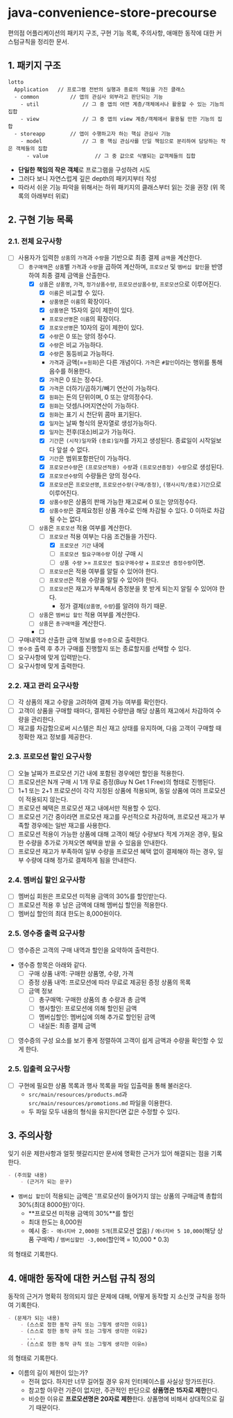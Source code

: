 # java-convenience-store-precourse

편의점 어플리케이션의 패키지 구조, 구현 기능 목록, 주의사항, 애매한 동작에 대한 커스텀규칙을 정리한 문서.

## 1. 패키지 구조

```
lotto
  Application   // 프로그램 전반의 실행과 종료의 책임을 가진 클래스
  - common          // 앱의 관심사 외부라고 판단되는 기능
    - util              // 그 중 앱의 어떤 계층/객체에서나 활용할 수 있는 기능의 집합
    - view              // 그 중 앱의 view 계층/객체에서 활용될 만한 기능의 집합
  - storeapp        // 앱이 수행하고자 하는 핵심 관심사 기능
    - model             // 그 중 핵심 관심사를 단일 책임으로 분리하여 담당하는 작은 객체들의 집합
      - value               // 그 중 값으로 식별되는 값객체들의 집합
```

- **단일한 책임의 작은 객체**로 프로그램을 구성하려 시도
- 그러다 보니 자연스럽게 깊은 depth의 패키지부터 작성
- 따라서 쉬운 기능 파악을 위해서는 하위 패키지의 클래스부터 읽는 것을 권장 (위 목록의 아래부터 위로)

## 2. 구현 기능 목록

### 2.1. 전체 요구사항

- [ ] 사용자가 입력한 `상품`의 `가격`과 `수량`을 기반으로 최종 결제 `금액`을 계산한다.
    - [ ] `총구매액`은 `상품`별 `가격`과 `수량`을 곱하여 계산하며, `프로모션` 및 `멤버십 할인`을 반영하여 최종 결제 금액을 산출한다.
        - [x] `상품`은 `상품명`, `가격`, `정가상품수량`, `프로모션상품수량`, `프로모션`으로 이루어진다.
            - [x] `이름`은 비교할 수 있다.
            - `상품명`은 `이름`의 확장이다.
            - [x] `상품명`은 15자의 길이 제한이 있다.
            - `프로모션명`은 `이름`의 확장이다.
            - [x] `프로모션명`은 10자의 길이 제한이 있다.
            - [x] `수량`은 0 또는 양의 정수다.
            - [x] `수량`은 비교 가능하다.
            - [x] `수량`은 동등비교 가능하다.
            - `가격`과 금액(==`원화`)은 다른 개념이다. `가격`은 `#할인`이라는 행위를 통해 음수를 허용한다.
            - [x] `가격`은 0 또는 정수다.
            - [x] `가격`은 더하기/곱하기/빼기 연산이 가능하다.
            - [x] `원화`는 돈의 단위이며, 0 또는 양의정수다.
            - [x] `원화`는 덧셈/나머지연산이 가능하다.
            - [x] `원화`는 표기 시 천단위 콤마 표기된다.
            - [x] `일자`는 날짜 형식의 문자열로 생성가능하다.
            - [x] `일자`는 전후(대소)비교가 가능하다.
            - [x] `기간`은 `(시작)일자`와 `(종료)일자`를 가지고 생성된다. 종료일이 시작일보다 앞설 수 없다.
            - [x] `기간`은 범위포함판단이 가능하다.
            - [x] `프로모션수량`은 `(프로모션적용) 수량`과 `(프로모션증정) 수량`으로 생성된다.
            - [x] `프로모션수량`의 수량들은 양의 정수다.
            - [x] `프로모션`은 `프로모션명`, `프로모션수량(구매/증정)`, `(행사시작/종료)기간`으로 이루어진다.
            - [x] `상품수량`은 상품의 판매 가능한 재고로써 0 또는 양의정수다.
            - [x] `상품수량`은 결제요청된 상품 개수로 인해 차감될 수 있다. 0 이하로 차감될 수는 없다.
        - [ ] `상품`은 `프로모션` 적용 여부를 계산한다.
            - [ ] `프로모션` 적용 여부는 다음 조건들을 가진다.
                - [x] `프로모션 기간` 내에
                - [ ] `프로모션 필요구매수량` 이상 구매 시
                - [ ] `상품 수량` >= `프로모션 필요구매수량` + `프로모션 증정수량`이면.
            - [ ] `프로모션`은 적용 여부를 알릴 수 있어야 한다.
            - [ ] `프로모션`은 적용 수량을 알릴 수 있어야 한다.
            - [ ] `프로모션`은 재고가 부족해서 증정분을 못 받게 되는지 알릴 수 있어야 한다.
                - 정가 결제(`상품명`, `수량`)를 알려야 하기 때문.
        - [ ] `상품`은 `멤버십 할인` 적용 여부를 계산한다.
        - [ ] `상품`은 `총구매액`을 계산한다.
        - [ ] 
- [ ] 구매내역과 산출한 금액 정보를 `영수증`으로 출력한다.
- [ ] `영수증` 출력 후 추가 구매를 진행할지 또는 종료할지를 선택할 수 있다.
- [ ] 요구사항에 맞게 입력받는다.
- [ ] 요구사항에 맞게 출력한다.

### 2.2. 재고 관리 요구사항

- [ ] 각 상품의 재고 수량을 고려하여 결제 가능 여부를 확인한다.
- [ ] 고객이 상품을 구매할 때마다, 결제된 수량만큼 해당 상품의 재고에서 차감하여 수량을 관리한다.
- [ ] 재고를 차감함으로써 시스템은 최신 재고 상태를 유지하며, 다음 고객이 구매할 때 정확한 재고 정보를 제공한다.

### 2.3. 프로모션 할인 요구사항

- [ ] 오늘 날짜가 프로모션 기간 내에 포함된 경우에만 할인을 적용한다.
- [ ] 프로모션은 N개 구매 시 1개 무료 증정(Buy N Get 1 Free)의 형태로 진행된다.
- [ ] 1+1 또는 2+1 프로모션이 각각 지정된 상품에 적용되며, 동일 상품에 여러 프로모션이 적용되지 않는다.
- [ ] 프로모션 혜택은 프로모션 재고 내에서만 적용할 수 있다.
- [ ] 프로모션 기간 중이라면 프로모션 재고를 우선적으로 차감하며, 프로모션 재고가 부족할 경우에는 일반 재고를 사용한다.
- [ ] 프로모션 적용이 가능한 상품에 대해 고객이 해당 수량보다 적게 가져온 경우, 필요한 수량을 추가로 가져오면 혜택을 받을 수 있음을 안내한다.
- [ ] 프로모션 재고가 부족하여 일부 수량을 프로모션 혜택 없이 결제해야 하는 경우, 일부 수량에 대해 정가로 결제하게 됨을 안내한다.

### 2.4. 멤버십 할인 요구사항

- [ ] 멤버십 회원은 프로모션 미적용 금액의 30%를 할인받는다.
- [ ] 프로모션 적용 후 남은 금액에 대해 멤버십 할인을 적용한다.
- [ ] 멤버십 할인의 최대 한도는 8,000원이다.

### 2.5. 영수증 출력 요구사항

- [ ] 영수증은 고객의 구매 내역과 할인을 요약하여 출력한다.
- 영수증 항목은 아래와 같다.
    - [ ] 구매 상품 내역: 구매한 상품명, 수량, 가격
    - [ ] 증정 상품 내역: 프로모션에 따라 무료로 제공된 증정 상품의 목록
    - [ ] 금액 정보
        - [ ] 총구매액: 구매한 상품의 총 수량과 총 금액
        - [ ] 행사할인: 프로모션에 의해 할인된 금액
        - [ ] 멤버십할인: 멤버십에 의해 추가로 할인된 금액
        - [ ] 내실돈: 최종 결제 금액
- [ ] 영수증의 구성 요소를 보기 좋게 정렬하여 고객이 쉽게 금액과 수량을 확인할 수 있게 한다.

### 2.5. 입출력 요구사항

- [ ] 구현에 필요한 상품 목록과 행사 목록을 파일 입출력을 통해 불러온다.
    - `src/main/resources/products.md`과 `src/main/resources/promotions.md` 파일을 이용한다.
    - 두 파일 모두 내용의 형식을 유지한다면 값은 수정할 수 있다.

## 3. 주의사항

잊기 쉬운 제한사항과 얼핏 헷갈리지만 문서에 명확한 근거가 있어 해결되는 점을 기록한다.

```markdown
- (주의할 내용)
    - (근거가 되는 문구)
```

- `멤버십 할인`이 적용되는 금액은 '프로모션이 들어가지 않는 상품의 구매금액 총합의 30%(최대 8000원)'이다.
    - **프로모션 미적용 금액의 30%**를 할인
    - 최대 한도는 8,000원
    - 예시 중: `- 에너지바 2,000원 5개`(프로모션 없음) / `에너지바 5 10,000`(해당 상품 구매액) / `멤버십할인 -3,000`(할인액 = 10,000 * 0.3)

의 형태로 기록한다.

## 4. 애매한 동작에 대한 커스텀 규칙 정의

동작의 근거가 명확히 정의되지 않은 문제에 대해, 어떻게 동작할 지 소신껏 규칙을 정하여 기록한다.

```markdown
- (문제가 되는 내용)
    - (스스로 정한 동작 규칙 또는 그렇게 생각한 이유1)
    - (스스로 정한 동작 규칙 또는 그렇게 생각한 이유2)
      ...
    - (스스로 정한 동작 규칙 또는 그렇게 생각한 이유n)
```

의 형태로 기록한다.

- 이름의 길이 제한이 있는가?
    - 전혀 없다. 하지만 너무 길어질 경우 유저 인터페이스를 사실상 망가뜨린다.
    - 참고할 아무런 기준이 없지만, 주관적인 판단으로 **상품명은 15자로 제한**한다.
    - 비슷한 이유로 **프로모션명은 20자로 제한**한다. 상품명에 비해서 상대적으로 길기 때문이다.